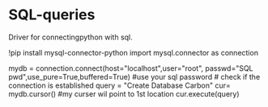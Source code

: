 # SQL-queries
Driver for connectingpython with sql.

!pip install mysql-connector-python
import mysql.connector as connection


mydb = connection.connect(host="localhost",user="root", passwd="SQL pwd",use_pure=True,buffered=True)  #use your sql password
    # check if the connection is established
query = "Create Database Carbon"
cur= mydb.cursor()                        #my curser wil point to 1st location
cur.execute(query)
